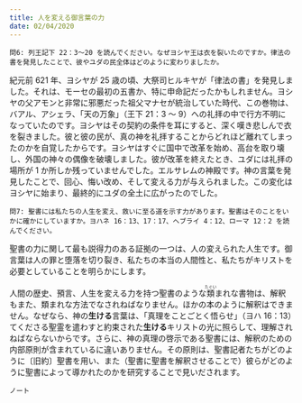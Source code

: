```yaml
---
title: 人を変える御言葉の力
date: 02/04/2020
---
```


`問6: 列王記下 22：3～20 を読んでください。なぜヨシヤ王は衣を裂いたのですか。律法の書を発見したことで、彼やユダの民全体はどのように変わりましたか。`

紀元前 621 年、ヨシヤが 25 歳の頃、大祭司ヒルキヤが「律法の書」を発見しました。それは、モーセの最初の五書か、特に申命記だったかもしれません。ヨシヤの父アモンと非常に邪悪だった祖父マナセが統治していた時代、この巻物は、バアル、アシェラ、「天の万象」（王下 21：3 ～ 9）への礼拝の中で行方不明になっていたのです。ヨシヤはその契約の条件を耳にすると、深く嘆き悲しんで衣を裂きました。彼と彼の民が、真の神を礼拝することからどれほど離れてしまったのかを自覚したからです。ヨシヤはすぐに国中で改革を始め、高台を取り壊し、外国の神々の偶像を破壊しました。彼が改革を終えたとき、ユダには礼拝の場所が 1 か所しか残っていませんでした。エルサレムの神殿です。神の言葉を発見したことで、回心、悔い改め、そして変える力が与えられました。この変化はヨシヤに始まり、最終的にユダの全土に広がったのでした。

`問7: 聖書には私たちの人生を変え、救いに至る道を示す力があります。聖書はそのことをいかに確かにしていますか。ヨハネ 16：13、17：17、ヘブライ 4：12、ローマ 12：2 を読んでください。`

聖書の力に関して最も説得力のある証拠の一つは、人の変えられた人生です。御言葉は人の罪と堕落を切り裂き、私たちの本当の人間性と、私たちがキリストを必要としていることを明らかにします。

人間の歴史、預言、人生を変える力を持つ聖書のような<ruby>類<rt>たぐい</rt></ruby>まれな書物は、解釈もまた、類まれな方法でなされねばなりません。ほかの本のように解釈はできません。なぜなら、神の**生ける**言葉は、「真理をことごとく悟らせ」（ヨハ 16：13）てくださる聖霊を遣わすと約束された**生ける**キリストの光に照らして、理解されねばならないからです。さらに、神の真理の啓示である聖書には、解釈のための内部原則が含まれているに違いありません。その原則は、聖書記者たちがどのように〔旧約〕聖書を用い、また（聖書に聖書を解釈させることで）彼らがどのように聖書によって導かれたのかを研究することで見いだされます。

`ノート`
